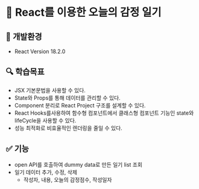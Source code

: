 # 📌 React를 이용한 오늘의 감정 일기
## 🔨 개발환경
* React Version 18.2.0
## 🔍 학습목표
* JSX 기본문법을 사용할 수 있다.
* State와 Props를 통해 데이터를 관리할 수 있다.
* Component 분리로 React Project 구조를 설계할 수 있다.
* React Hooks를사용하여 함수형 컴포넌트에서 클래스형 컴포넌트 기능인 state와 lifeCycle을 사용할 수 있다.
* 성능 최적화로 비효율적인 렌더링을 줄일 수 있다.
## ✅ 기능
  * open API를 호출하여 dummy data로 만든 일기 list 조회 
  * 일기 데이터 추가, 수정, 삭제
    * 작성자, 내용, 오늘의 감정점수, 작성일자 
